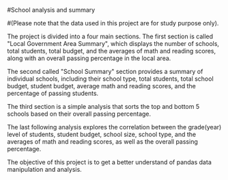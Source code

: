 #School analysis and summary 

#(Please note that the data used in this project are for study purpose only).

The project is divided into a four main sections. The first section is called "Local Government Area Summary", which displays the number of schools, total students, total budget, and the averages of math and reading scores, along with an overall passing percentage in the local area.

The second called "School Summary" section provides a summary of individual schools, including their school type, total students, total school budget, student budget, average math and reading scores, and the percentage of passing students.

The third section is a simple analysis that sorts the top and bottom 5 schools based on their overall passing percentage. 

The last following analysis explores the correlation between the grade(year) level of students, student budget, school size, school type, and the averages of math and reading scores, as well as the overall passing percentage.

The objective of this project is to get a better understand of pandas data manipulation and analysis.
